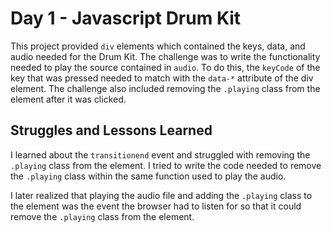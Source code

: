 # Day 1 - Javascript Drum Kit
This project provided `div` elements which contained the keys, data, and audio needed for the Drum Kit. The challenge was to write the functionality needed to play the source contained in `audio`. To do this, the `keyCode` of the key that was pressed needed to match with the `data-*` attribute of the div element. The challenge also included removing the `.playing` class from the element after it was clicked.

## Struggles and Lessons Learned
I learned about the `transitionend` event and struggled with removing the `.playing` class from the element. I tried to write the code needed to remove the `.playing` class within the same function used to play the audio. 

I later realized that playing the audio file and adding the `.playing` class to the element was the event the browser had to listen for so that it could remove the `.playing` class from the element.

